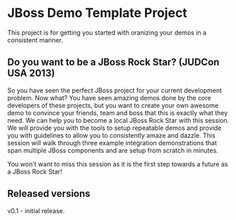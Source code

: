 JBoss Demo Template Project
================================

This project is for getting you started with oranizing your demos in a consistent manner.

Do you want to be a JBoss Rock Star? (JUDCon USA 2013)
------------------------------------------------------

So you have seen the perfect JBoss project for your current development problem. Now what?
You have seen amazing demos done by the core developers of these projects, but you want to create your own awesome demo to convince your friends, team and boss that this is exactly what they need. We can help you to become a local JBoss Rock Star with this session. We will provide you with the tools to setup repeatable demos and provide you with guidelines to allow you to consistently amaze and dazzle. This session will walk through three example integration demonstrations that span multiple JBoss components and are setup from scratch in minutes.

You won't want to miss this session as it is the first step towards a future as a JBoss Rock Star!

Released versions
-----------------

v0.1 - initial release.

